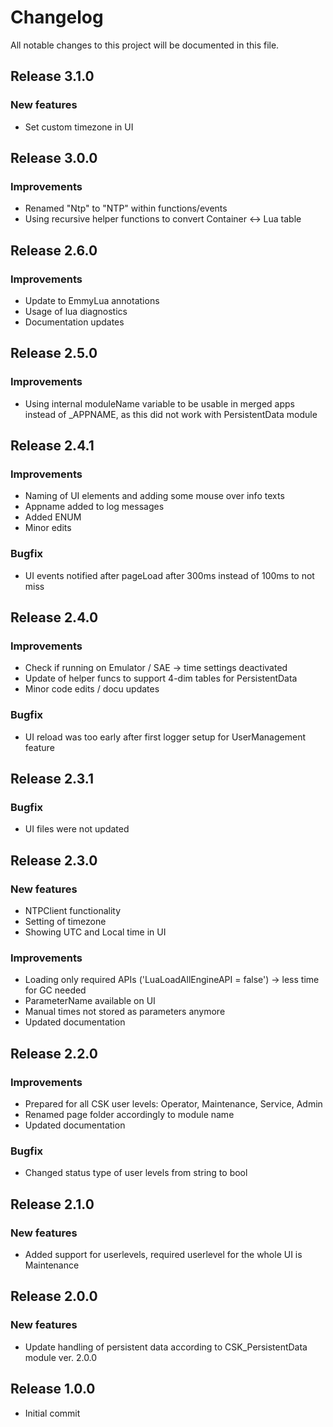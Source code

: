 # Changelog
All notable changes to this project will be documented in this file.

## Release 3.1.0

### New features
- Set custom timezone in UI

## Release 3.0.0

### Improvements
- Renamed "Ntp" to "NTP" within functions/events
- Using recursive helper functions to convert Container <-> Lua table

## Release 2.6.0

### Improvements
- Update to EmmyLua annotations
- Usage of lua diagnostics
- Documentation updates

## Release 2.5.0

### Improvements
- Using internal moduleName variable to be usable in merged apps instead of _APPNAME, as this did not work with PersistentData module 

## Release 2.4.1

### Improvements
- Naming of UI elements and adding some mouse over info texts
- Appname added to log messages
- Added ENUM
- Minor edits

### Bugfix
- UI events notified after pageLoad after 300ms instead of 100ms to not miss


## Release 2.4.0

### Improvements
- Check if running on Emulator / SAE -> time settings deactivated
- Update of helper funcs to support 4-dim tables for PersistentData
- Minor code edits / docu updates

### Bugfix
- UI reload was too early after first logger setup for UserManagement feature

## Release 2.3.1

### Bugfix
- UI files were not updated

## Release 2.3.0

### New features
- NTPClient functionality
- Setting of timezone
- Showing UTC and Local time in UI

### Improvements
- Loading only required APIs ('LuaLoadAllEngineAPI = false') -> less time for GC needed
- ParameterName available on UI
- Manual times not stored as parameters anymore
- Updated documentation

## Release 2.2.0

### Improvements
- Prepared for all CSK user levels: Operator, Maintenance, Service, Admin
- Renamed page folder accordingly to module name
- Updated documentation

### Bugfix
- Changed status type of user levels from string to bool

## Release 2.1.0

### New features
- Added support for userlevels, required userlevel for the whole UI is Maintenance

## Release 2.0.0

### New features
- Update handling of persistent data according to CSK_PersistentData module ver. 2.0.0

## Release 1.0.0
- Initial commit